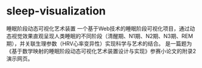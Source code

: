 # sleep-visualization
睡眠阶段动态可视化艺术装置 一个基于Web技术的睡眠阶段可视化项目，通过动态视觉效果直观呈现人类睡眠的不同阶段（清醒期、N1期、N2期、N3期、REM期），并关联生理参数（HRV心率变异性）实现科学与艺术的结合。 是一篇题为《基于数学映射的睡眠阶段动态可视化艺术装置设计与实现》参赛小论文的附录2演示网页。
